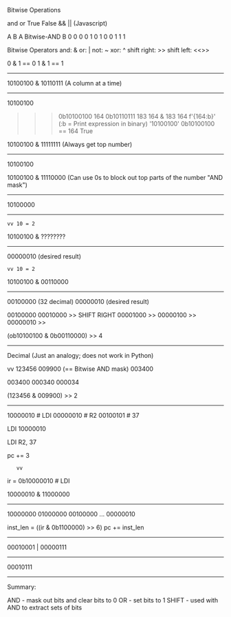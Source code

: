 Bitwise Operations

and or True False
&&  ||  (Javascript)

A   B   A Bitwise-AND B
0   0         0
0   1         0
1   0         0
1   1         1

Bitwise Operators
and: &
or: |
not: ~
xor: ^
shift right: >>
shift left: <<>>

0 & 1  ==  0
1 & 1  ==  1

_________________________________________________________________________

  10100100
& 10110111 (A column at a time)
____________
  10100100

>>> 0b10100100
164
>>> 0b10110111
183
>>> 164 & 183
164
>>> f'{164:b}' (:b = Print expression in binary)
'10100100'
>>> 0b10100100 == 164 
True


  10100100
& 11111111 (Always get top number)
____________
  10100100

  10100100
& 11110000 (Can use 0s to block out top parts of the number "AND mask")
____________
  10100000

_________________________________________________________________________

    vv 10 = 2
  10100100
& ????????
____________

  00000010 (desired result)

    vv 10 = 2
  10100100
& 00110000
____________
  00100000 (32 decimal)
  00000010 (desired result)

  00100000
  00010000 >> SHIFT RIGHT
  00001000 >>
  00000100 >>
  00000010 >>

(ob10100100 & 0b00110000) >> 4

_________________________________________________________________________

Decimal (Just an analogy; does not work in Python)

  vv
123456
009900 (== Bitwise AND mask)
003400

003400
000340
000034

(123456 & 009900) >> 2

_________________________________________________________________________

10000010 # LDI
00000010 # R2
00100101 # 37

LDI 10000010

LDI R2, 37

pc += 3

       vv
ir = 0b10000010 # LDI

  10000010
& 11000000
____________
  10000000
  01000000
  00100000
  ...
  00000010

inst_len = ((ir & 0b1100000) >> 6)
pc += inst_len

_________________________________________________________________________


  00010001
| 00000111
____________
  00010111

_________________________________________________________________________

Summary:

AND - mask out bits and clear bits to 0
OR - set bits to 1
SHIFT - used with AND to extract sets of bits